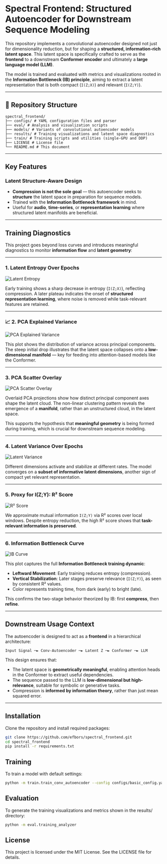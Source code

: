 # Spectral Frontend: Structured Autoencoder for Downstream Sequence Modeling

This repository implements a convolutional autoencoder designed not just for dimensionality reduction, but for shaping a **structured, information-rich latent space**. This latent space is specifically crafted to serve as the **frontend** to a downstream **Conformer encoder** and ultimately a **large language model (LLM)**.

The model is trained and evaluated with metrics and visualizations rooted in the **Information Bottleneck (IB) principle**, aiming to extract a latent representation that is both compact (`I(Z;X)`) and relevant (`I(Z;Y)`).

---

## 📂 Repository Structure

```
spectral_frontend/
├── configs/ # YAML configuration files and parser
├── eval/ # Analysis and visualization scripts
├── models/ # Variants of convolutional autoencoder models
├── results/ # Training visualizations and latent space diagnostics
├── train/ # Training scripts and utilities (single-GPU and DDP)
├── LICENSE # License file
└── README.md # This document
```

---

## Key Features

### Latent Structure-Aware Design

- **Compression is not the sole goal** — this autoencoder seeks to **structure** the latent space in preparation for sequence models.
- Trained with the **Information Bottleneck framework** in mind.
- Useful for **audio**, **time-series**, or **representation learning** where structured latent manifolds are beneficial.

---

## Training Diagnostics

This project goes beyond loss curves and introduces meaningful diagnostics to monitor **information flow** and **latent geometry**:

---

### 1. Latent Entropy Over Epochs

![Latent Entropy](results/latent_entropy_250516_250515b_vctk.png)

Early training shows a sharp decrease in entropy (`I(Z;X)`), reflecting compression. A later plateau indicates the onset of **structured representation learning**, where noise is removed while task-relevant features are retained.

---

### 📈 2. PCA Explained Variance

![PCA Explained Variance](results/latent_pca_eigen.gif)

This plot shows the distribution of variance across principal components. The steep initial drop illustrates that the latent space collapses onto a **low-dimensional manifold** — key for feeding into attention-based models like the Conformer.

---

### 3. PCA Scatter Overlay

![PCA Scatter Overlay](results/latent_pca_scatter.gif)

Overlaid PCA projections show how distinct principal component axes shape the latent cloud. The non-linear clustering pattern reveals the emergence of a **manifold**, rather than an unstructured cloud, in the latent space.

This supports the hypothesis that **meaningful geometry** is being formed during training, which is crucial for downstream sequence modeling.

---

###  4. Latent Variance Over Epochs

![Latent Variance](results/latent_variance_250516_250515b_vctk.png)

Different dimensions activate and stabilize at different rates. The model converges on a **subset of informative latent dimensions**, another sign of compact yet relevant representation.

---

### 5. Proxy for I(Z;Y): R² Score

![R² Score](results/r2_score_250516_250515b_vctk.png)

We approximate mutual information `I(Z;Y)` via R² scores over local windows. Despite entropy reduction, the high R² score shows that **task-relevant information is preserved**.

---

### 6. Information Bottleneck Curve

![IB Curve](results/r2_vs_entropy_colored_250516_250515b_vctk.png)

This plot captures the full **Information Bottleneck training dynamic**:

- **Leftward Movement**: Early training reduces entropy (compression).
- **Vertical Stabilization**: Later stages preserve relevance (`I(Z;Y)`), as seen by consistent R² values.
- Color represents training time, from dark (early) to bright (late).

This confirms the two-stage behavior theorized by IB: first **compress**, then **refine**.

---

## Downstream Usage Context

The autoencoder is designed to act as a **frontend** in a hierarchical architecture:

```text
Input Signal ─► Conv-Autoencoder ─► Latent Z ─► Conformer ─► LLM
```

This design ensures that:

- The latent space is **geometrically meaningful**, enabling attention heads in the Conformer to extract useful dependencies.
- The sequence passed to the LLM is **low-dimensional but high-relevance**, suitable for symbolic or generative tasks.
- Compression is **informed by information theory**, rather than just mean squared error.

---

## Installation

Clone the repository and install required packages:

```bash
git clone https://github.com/efbors/spectral_frontend.git
cd spectral_frontend
pip install -r requirements.txt
```

##  Training

To train a model with default settings:

```bash
python -m train.train_conv_autoencoder --config configs/basic_config.yaml
```

## Evaluation
To generate the training visualizations and metrics shown in the results/ directory:
```bash
python -m eval.training_analyzer 
```

## License
This project is licensed under the MIT License. See the LICENSE file for details.

